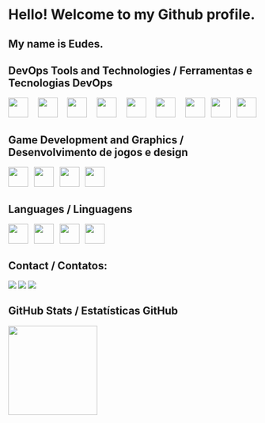<!--- # Hello! Welcome to my Github profile.
## README under construction --->
<!--- &nbsp;&nbsp;&nbsp;<img src="https://cdn.jsdelivr.net/gh/devicons/devicon@latest/icons/bash/bash-original.svg" width="40" height="40"/> --->

# Hello! Welcome to my Github profile.
## My name is Eudes.

<!--- - 👀 I’m interested in Console, Web and Game Development
- 🌱 I’m currently learning DevOps, Web and Game Development. The art is never fully learned.
- 😄 Pronouns: He
- ⚡ Fun fact: I like to draw and paint  --->
  
## DevOps Tools and Technologies / Ferramentas e Tecnologias DevOps

<img loading="lazy" src="https://cdn.jsdelivr.net/gh/devicons/devicon/icons/git/git-original.svg" width="40" height="40"> &nbsp;&nbsp;&nbsp; <img loading="lazy" src="https://cdn.jsdelivr.net/gh/devicons/devicon@latest/icons/dot-net/dot-net-original-wordmark.svg" width="40" height="40"/> &nbsp;&nbsp;&nbsp; <img loading="lazy" src="https://cdn.jsdelivr.net/gh/devicons/devicon@latest/icons/docker/docker-original.svg" width="40" height="40"/> &nbsp;&nbsp;&nbsp; <img loading="lazy" src="https://cdn.jsdelivr.net/gh/devicons/devicon@latest/icons/kubernetes/kubernetes-original.svg" width="40" height="40"/> &nbsp;&nbsp;&nbsp; <img loading="lazy" src="https://cdn.jsdelivr.net/gh/devicons/devicon@latest/icons/nginx/nginx-original.svg" width="40" height="40"/> &nbsp;&nbsp;&nbsp; <img loading="lazy" src="https://cdn.jsdelivr.net/gh/devicons/devicon@latest/icons/linux/linux-original.svg" width="40" height="40"/> &nbsp;&nbsp;&nbsp; <img loading="lazy" src="https://cdn.jsdelivr.net/gh/devicons/devicon@latest/icons/vscode/vscode-original.svg" width="40" height="40"/>&nbsp;&nbsp;&nbsp;<img loading="lazy" src="https://cdn.jsdelivr.net/gh/devicons/devicon@latest/icons/mongodb/mongodb-original-wordmark.svg" width="40" height="40"/>&nbsp;&nbsp;&nbsp;<img src="https://cdn.jsdelivr.net/gh/devicons/devicon@latest/icons/postgresql/postgresql-original.svg" width="40" height="40"/>

## Game Development and Graphics / Desenvolvimento de jogos e design
<img loading="lazy" src="https://cdn.jsdelivr.net/gh/devicons/devicon@latest/icons/unity/unity-original.svg" width="40" height="40"/>&nbsp;&nbsp;&nbsp;<img loading="lazy" src="https://cdn.jsdelivr.net/gh/devicons/devicon@latest/icons/godot/godot-original.svg" width="40" height="40"/>&nbsp;&nbsp;&nbsp;<img loading="lazy" src="https://cdn.jsdelivr.net/gh/devicons/devicon@latest/icons/photoshop/photoshop-original.svg" width="40" height="40"/>&nbsp;&nbsp;&nbsp;<img loading="lazy" src="https://cdn.jsdelivr.net/gh/devicons/devicon@latest/icons/blender/blender-original.svg" width="40" height="40"/>

## Languages / Linguagens
<img loading="lazy" src="https://cdn.jsdelivr.net/gh/devicons/devicon@latest/icons/csharp/csharp-original.svg" width="40" height="40"/>&nbsp;&nbsp;&nbsp;<img loading="lazy" src="https://cdn.jsdelivr.net/gh/devicons/devicon@latest/icons/python/python-original.svg" width="40" height="40"/>&nbsp;&nbsp;&nbsp;<img loading="lazy" src="https://cdn.jsdelivr.net/gh/devicons/devicon@latest/icons/go/go-original-wordmark.svg" width="40" height="40"/>&nbsp;&nbsp;&nbsp;<img src="https://cdn.jsdelivr.net/gh/devicons/devicon@latest/icons/bash/bash-original.svg" width="40" height="40"/> 

## Contact / Contatos:

<div>
<a href="https://www.youtube.com/@sseudes" target="_blank"><img loading="lazy" src="https://img.shields.io/badge/YouTube-FF0000?style=for-the-badge&logo=youtube&logoColor=white" target="_blank"></a>
<a href = "mailto:eudes.jss92@gmail.com"><img loading="lazy" src="https://img.shields.io/badge/Gmail-D14836?style=for-the-badge&logo=gmail&logoColor=white" target="_blank"></a>
<a href="https://www.linkedin.com/in/eudes-souza-528464293/" target="_blank"><img loading="lazy" src="https://img.shields.io/badge/-LinkedIn-%230077B5?style=for-the-badge&logo=linkedin&logoColor=white" target="_blank"></a>   
</div>

## GitHub Stats / Estatísticas GitHub

<div>
<a href="https://github.com/sseudes108">
<img loading="lazy" height="180em" src="https://github-readme-stats.vercel.app/api/top-langs/?username=sseudes108&layout=compact&langs_count=7&theme=dracula"/>
</div>
